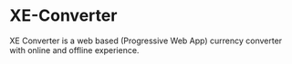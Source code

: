 # XE-Converter
XE Converter is a web based (Progressive Web App) currency converter with online and offline experience.
